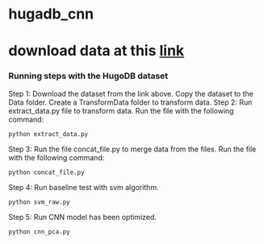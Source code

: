 # hugadb_cnn

# download data at this [link](https://drive.google.com/drive/folders/12LG7_hsxEBULu-hKwP5NTgnsTcGON8JV?usp=share_link)
### Running steps with the HugoDB dataset
Step 1: Download the dataset from the link above. Copy the dataset to the Data folder. Create a TransformData folder to transform data.
Step 2: Run extract_data.py file to transform data. Run the file with the following command:

`python extract_data.py`

Step 3: Run the file concat_file.py to merge data from the files. Run the file with the following command:

`python concat_file.py`

Step 4: Run baseline test with svm algorithm.

`python svm_raw.py`

Step 5: Run CNN model has been optimized.

`python cnn_pca.py`
